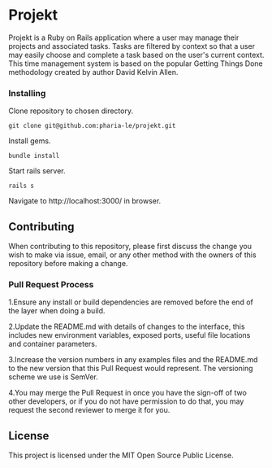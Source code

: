 # Projekt

Projekt is a Ruby on Rails application where a user may manage their projects and associated tasks. Tasks are filtered by context so that a user may easily choose and complete a task based on the user's current context. This time management system is based on the popular Getting Things Done methodology created by author David Kelvin Allen.

### Installing

Clone repository to chosen directory.

```
git clone git@github.com:pharia-le/projekt.git
```

Install gems.

```
bundle install
```

Start rails server.

```
rails s
```

Navigate to http://localhost:3000/ in browser.

## Contributing

When contributing to this repository, please first discuss the change you wish to make via issue, email, or any other method with the owners of this repository before making a change.

### Pull Request Process

1.Ensure any install or build dependencies are removed before the end of the layer when doing a build.

2.Update the README.md with details of changes to the interface, this includes new environment variables, exposed ports, useful file locations and container parameters.

3.Increase the version numbers in any examples files and the README.md to the new version that this Pull Request would represent. The versioning scheme we use is SemVer.

4.You may merge the Pull Request in once you have the sign-off of two other developers, or if you do not have permission to do that, you may request the second reviewer to merge it for you.

## License

This project is licensed under the MIT Open Source Public License.
